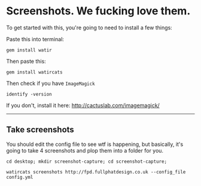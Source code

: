 # Screenshots. We fucking love them.

To get started with this, you're going to need to install a few things:

Paste this into terminal:

`gem install watir`

Then paste this:

`gem install watircats`

Then check if you have `ImageMagick`

`identify -version`

If you don't, install it here: http://cactuslab.com/imagemagick/

---

## Take screenshots

You should edit the config file to see wtf is happening, but basically, it's going to take 4 screenshots and plop them into a folder for you.

`cd desktop; mkdir screenshot-capture; cd screenshot-capture;`

`watircats screenshots http://fpd.fullphatdesign.co.uk --config_file config.yml`